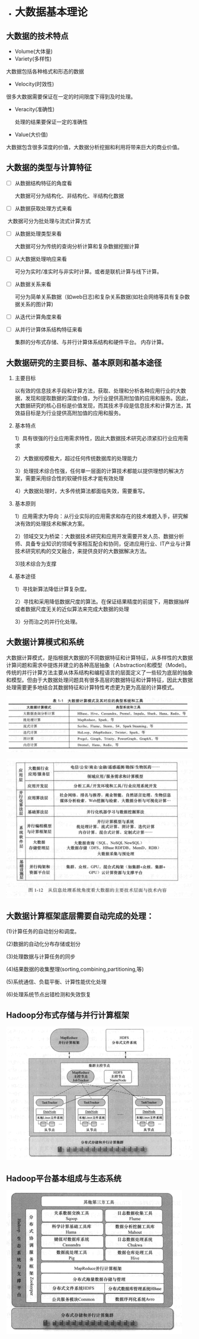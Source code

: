 * # 大数据基本理论

## 大数据的技术特点

* Volume\(大体量\)
* Variety\(多样性\)

大数据包括各种格式和形态的数据

* Velocity\(时效性\)

很多大数据需要保证在一定的时间限度下得到及时处理。

* Veracity\(准确性\)

  处理的结果要保证一定的准确性

* Value\(大价值\)

大数据包含很多深度的价值，大数据分析挖掘和利用将带来巨大的商业价值。

## 大数据的类型与计算特征

* [ ] 从数据结构特征的角度看

  大数据可分为结构化、非结构化、半结构化数据

* [ ] 从数据获取处理方式来看

​         大数据可分为批处理与流式计算方式

* [ ] 从数据处理类型来看

  大数据可分为传统的查询分析计算和复杂数据挖掘计算

* [ ] 从大数据处理响应来看

  可分为实时/准实时与非实时计算。或者是联机计算与线下计算。

* [ ] 从数据关系来看

  可分为简单关系数据（如web日志\)和复杂关系数据\(如社会网络等具有复杂数据关系的图计算\)

* [ ] 从迭代计算角度来看

* [ ] 从并行计算体系结构特征来看

  集群的分布式存储、与并行计算体系结构和硬件平台。 内存计算。

## 大数据研究的主要目标、基本原则和基本途径

1. 主要目标

   以有效的信息技术手段和计算方法，获取、处理和分析各种应用行业的大数据，发现和提取数据的深度价值，为行业提供高附加值的应用和服务。因此，大数据研究的核心目标是价值发现，而其技术手段是信息技术和计算方法，其效益目标是为行业提供高附加值的应用和服务。

2. 基本特点

   1）具有很强的行业应用需求特性，因此大数据技术研究必须紧扣行业应用需求

   2）大数据规模极大，超过任何传统数据库的处理能力

   3）处理技术综合性强，任何单一层面的计算技术都能以提供理想的解决方案，需要采用综合性的软硬件技术才能有效处理

   4）大数据处理时，大多传统算法都面临失效，需要重写。

3. 基本原则

   1）应用需求为导向：从行业实际的应用需求和存在的技术难题入手，研究解决有效的处理技术和解决方案。

   2）领域交叉为桥梁：大数据技术研究和应用开发需要开发人员、数据分析师、具备专业知识的领域专家相互配合和协同，促进应用行业、IT产业与计算技术研究机构的交叉融合，来提供良好的大数据解决方法。

   3\)技术综合为支撑

4. 基本途径

   1）寻找新算法降低计算复杂度。

   2）寻找和采用降低数据尺度的算法。在保证结果精度的前提下，用数据抽样或者数据尺度无关的近似算法来完成大数据的处理

   3）分而治之的并行化处理。

## 大数据计算模式和系统

大数据计算模式，是指根据大数据的不同数据特征和计算特征，从多样性的大数据计算问题和需求中提炼并建立的各种高层抽象（Ａbstraction\)和模型（Model\)。传统的并行计算方法主要从体系结构和编程语言的层面定义了一些较为底层的抽象和模型。但由于大数据处理问题具有很多高层的数据特征和计算特征，因此大数据处理需要更多地结合其数据特征和计算特性考虑更为更为高层的计算模式。

![](/assets/bigdatasystool.png)

![](/assets/bigdatasystemwide.png)

## 大数据计算框架底层需要自动完成的处理：

\(1\)计算任务的自动划分和调度。

\(2\)数据的自动化分布存储或划分

\(3\)处理数据与计算任务的同步

\(4\)结果数据的收集整理\(sorting,combining,partitioning,等\)

\(5\)系统通信、负载平衡、计算性能优化处理

\(6\)处理系统节点出错检测和失效恢复

## Hadoop分布式存储与并行计算框架

![](/assets/Hadoop分布式存储与并行计算框架.png)

## Hadoop平台基本组成与生态系统

![](/assets/Hadoop平台的基本组成与生态系统.png)

## 




